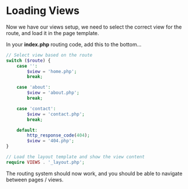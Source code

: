 # Loading Views

Now we have our views setup, we need to select the correct view for the route, and load it in the page template.

In your **index.php** routing code, add this to the bottom...

```php
// Select view based on the route
switch ($route) {
    case '':
        $view = 'home.php';
        break;

    case 'about':
        $view = 'about.php';
        break;

    case 'contact':
        $view = 'contact.php';
        break;

    default:
        http_response_code(404);
        $view = '404.php';
}

// Load the layout template and show the view content
require VIEWS . '_layout.php';
```

The routing system should now work, and you should be able to navigate between pages / views.


